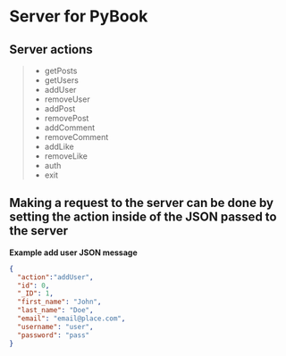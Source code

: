 # Server for PyBook
## Server actions
> * getPosts
> * getUsers
> * addUser
> * removeUser
> * addPost
> * removePost
> * addComment
> * removeComment
> * addLike
> * removeLike
> * auth
> * exit
## Making a request to the server can be done by setting the action inside of the JSON passed to the server
**Example add user JSON message**
```json
{
  "action":"addUser",
  "id": 0,
  "_ID": 1,
  "first_name": "John",
  "last_name": "Doe",
  "email": "email@place.com",
  "username": "user",
  "password": "pass"
}
```
